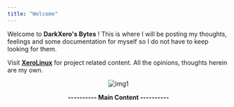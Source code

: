 ```yaml
---
title: "Welcome"
---
```


Welcome to **DarkXero's Bytes** ! This is where I will be posting my thoughts, feelings and some documentation for myself so I do not have to keep looking for them.

Visit [**XeroLinux**](https://xerolinux.xyz) for project related content. All the opinions, thoughts herein are my own.

<div style="text-align: center;">

![img1](https://i.imgur.com/MUbjQcr.png)

**---------- Main Content ----------**

</div><br />
